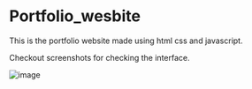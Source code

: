 # Portfolio_wesbite
This is the portfolio website made using html css and javascript.

Checkout screenshots for checking the interface.

![image](https://github.com/theshivamsk/Portfolio_wesbite/assets/165746109/beb70ba4-f272-44eb-93bd-aa3c77ed30a9)


